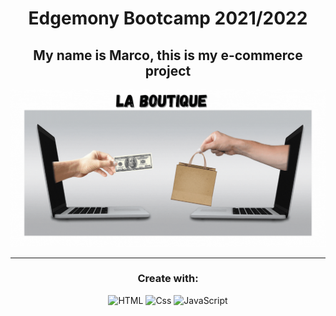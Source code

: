 
# <h1 align="center">Edgemony Bootcamp 2021/2022</h1>

### <h2 align="center">My name is Marco, this is my e-commerce project</h2>

![e_commerce](img/La_Boutique.gif)
<br>
<hr>
<h3 align="center"> Create with:</h3>
<p align="center">
  <img alt="HTML" src="https://img.shields.io/badge/HTML-E34F26?logo=html5&logoColor=white&style=for-the-badge" />
  <img alt="Css" src="https://img.shields.io/badge/CSS-1572B6?logo=css3&logoColor=white&style=for-the-badge" />
  <img alt="JavaScript" src="https://img.shields.io/badge/JavaScript-F7DF1E?logo=javascript&logoColor=white&style=for-the-badge" />
  </p>
